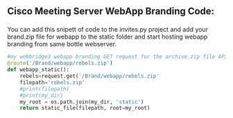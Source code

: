 ## Cisco Meeting Server WebApp Branding Code:<br /><p />
You can add this snipett of code to the invites.py project and add your brand.zip file for webapp to the static folder and 
start hosting webapp branding from same bottle webserver.<br /><p />



```python
#my webbridge3 webapp branding GET request for the archive.zip file API Sends http://<bottle webserver ip>:8080/Brand/webapp/rebels.zip<br />
@route('/Brand/webapp/rebels.zip')
def webapp_static():
    rebels=request.get('/Brand/webapp/rebels.zip'
    filepath='rebels.zip'
    #print(filepath)
    #print(my_dir)
    my_root = os.path.join(my_dir, 'static')
    return static_file(filepath, root=my_root)
```
